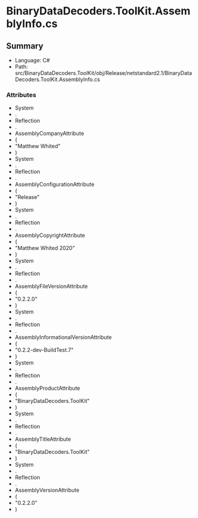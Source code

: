﻿# BinaryDataDecoders.ToolKit.AssemblyInfo.cs

## Summary

* Language: C#
* Path: src/BinaryDataDecoders.ToolKit/obj/Release/netstandard2.1/BinaryDataDecoders.ToolKit.AssemblyInfo.cs

### Attributes

 - System
 - .
 - Reflection
 - .
 - AssemblyCompanyAttribute
 - (
 - "Matthew Whited"
 - )
 - System
 - .
 - Reflection
 - .
 - AssemblyConfigurationAttribute
 - (
 - "Release"
 - )
 - System
 - .
 - Reflection
 - .
 - AssemblyCopyrightAttribute
 - (
 - "Matthew Whited 2020"
 - )
 - System
 - .
 - Reflection
 - .
 - AssemblyFileVersionAttribute
 - (
 - "0.2.2.0"
 - )
 - System
 - .
 - Reflection
 - .
 - AssemblyInformationalVersionAttribute
 - (
 - "0.2.2-dev-BuildTest.7"
 - )
 - System
 - .
 - Reflection
 - .
 - AssemblyProductAttribute
 - (
 - "BinaryDataDecoders.ToolKit"
 - )
 - System
 - .
 - Reflection
 - .
 - AssemblyTitleAttribute
 - (
 - "BinaryDataDecoders.ToolKit"
 - )
 - System
 - .
 - Reflection
 - .
 - AssemblyVersionAttribute
 - (
 - "0.2.2.0"
 - )


